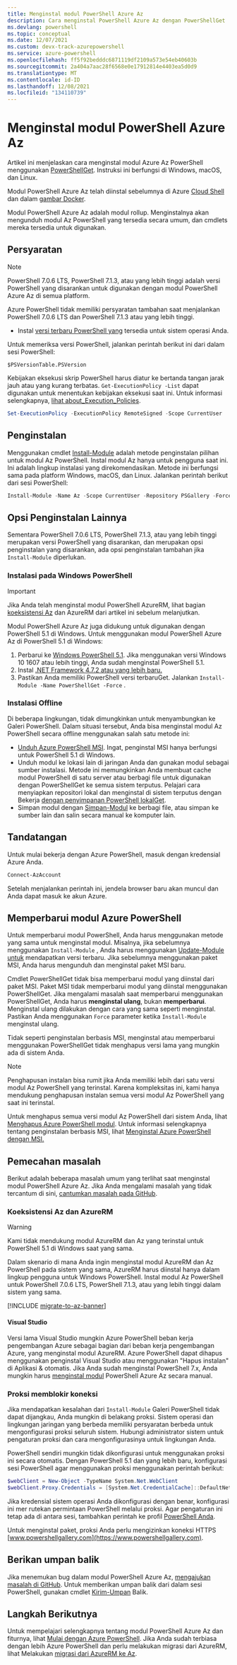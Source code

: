 ```yaml
---
title: Menginstal modul PowerShell Azure Az
description: Cara menginstal PowerShell Azure Az dengan PowerShellGet
ms.devlang: powershell
ms.topic: conceptual
ms.date: 12/07/2021
ms.custom: devx-track-azurepowershell
ms.service: azure-powershell
ms.openlocfilehash: ff5f92bedddc6871119df2109a573e54eb40603b
ms.sourcegitcommit: 2a404a7aac28f6568e0e17912814e4403ea5d0d9
ms.translationtype: MT
ms.contentlocale: id-ID
ms.lasthandoff: 12/08/2021
ms.locfileid: "134110739"
---
```

# <a name="install-the-azure-az-powershell-module"></a>Menginstal modul PowerShell Azure Az

Artikel ini menjelaskan cara menginstal modul Azure Az PowerShell menggunakan [PowerShellGet](/powershell/scripting/gallery/installing-psget). Instruksi ini berfungsi di Windows, macOS, dan Linux.

Modul PowerShell Azure Az telah diinstal sebelumnya di Azure [Cloud Shell](/azure/cloud-shell/overview) dan dalam [gambar Docker](azureps-in-docker.md).

Modul PowerShell Azure Az adalah modul rollup. Menginstalnya akan mengunduh modul Az PowerShell yang tersedia secara umum, dan cmdlets mereka tersedia untuk digunakan.

## <a name="requirements"></a>Persyaratan

> [!NOTE]
> PowerShell 7.0.6 LTS, PowerShell 7.1.3, atau yang lebih tinggi adalah versi PowerShell yang disarankan untuk digunakan dengan modul PowerShell Azure Az di semua platform.

Azure PowerShell tidak memiliki persyaratan tambahan saat menjalankan PowerShell 7.0.6 LTS dan PowerShell 7.1.3 atau yang lebih tinggi.

- Instal [versi terbaru PowerShell yang](/powershell/scripting/install/installing-powershell) tersedia untuk sistem operasi Anda.

Untuk memeriksa versi PowerShell, jalankan perintah berikut ini dari dalam sesi PowerShell:

```azurepowershell
$PSVersionTable.PSVersion
```

Kebijakan eksekusi skrip PowerShell harus diatur ke bertanda tangan jarak jauh atau yang kurang terbatas.
`Get-ExecutionPolicy -List` dapat digunakan untuk menentukan kebijakan eksekusi saat ini. Untuk informasi selengkapnya, [lihat about_Execution_Policies](/powershell/module/microsoft.powershell.core/about/about_execution_policies).

```powershell
Set-ExecutionPolicy -ExecutionPolicy RemoteSigned -Scope CurrentUser
```

## <a name="installation"></a>Penginstalan

Menggunakan cmdlet [Install-Module](/powershell/module/powershellget/install-module) adalah metode penginstalan pilihan untuk modul Az PowerShell. Instal modul Az hanya untuk pengguna saat ini.
Ini adalah lingkup instalasi yang direkomendasikan. Metode ini berfungsi sama pada platform Windows, macOS, dan Linux. Jalankan perintah berikut dari sesi PowerShell:

```powershell
Install-Module -Name Az -Scope CurrentUser -Repository PSGallery -Force
```

## <a name="other-installation-options"></a>Opsi Penginstalan Lainnya

Sementara PowerShell 7.0.6 LTS, PowerShell 7.1.3, atau yang lebih tinggi merupakan versi PowerShell yang disarankan, dan merupakan opsi penginstalan yang disarankan, ada opsi penginstalan tambahan jika `Install-Module` diperlukan.

### <a name="installation-on-windows-powershell"></a>Instalasi pada Windows PowerShell

> [!IMPORTANT]
> Jika Anda telah menginstal modul PowerShell AzureRM, lihat bagian [koeksistensi Az](install-az-ps.md#az-and-azurerm-coexistence) dan AzureRM dari artikel ini sebelum melanjutkan.

Modul PowerShell Azure Az juga didukung untuk digunakan dengan PowerShell 5.1 di Windows. Untuk menggunakan modul PowerShell Azure Az di PowerShell 5.1 di Windows:

1. Perbarui ke [Windows PowerShell 5.1](/powershell/scripting/windows-powershell/install/installing-windows-powershell#upgrading-existing-windows-powershell).
   Jika menggunakan versi Windows 10 1607 atau lebih tinggi, Anda sudah menginstal PowerShell 5.1.
2. Instal [.NET Framework 4.7.2 atau yang lebih baru.](/dotnet/framework/install)
3. Pastikan Anda memiliki PowerShell versi terbaruGet. Jalankan `Install-Module -Name PowerShellGet -Force` .

### <a name="offline-installation"></a>Instalasi Offline

Di beberapa lingkungan, tidak dimungkinkan untuk menyambungkan ke Galeri PowerShell. Dalam situasi tersebut, Anda bisa menginstal modul Az PowerShell secara offline menggunakan salah satu metode ini:

- [Unduh Azure PowerShell MSI](install-az-ps-msi.md). Ingat, penginstal MSI hanya berfungsi untuk PowerShell 5.1 di Windows.
- Unduh modul ke lokasi lain di jaringan Anda dan gunakan modul sebagai sumber instalasi.
  Metode ini memungkinkan Anda membuat cache modul PowerShell di satu server atau berbagi file untuk digunakan dengan PowerShellGet ke semua sistem terputus. Pelajari cara menyiapkan repositori lokal dan menginstal di sistem terputus dengan Bekerja [dengan penyimpanan PowerShell lokalGet](/powershell/scripting/gallery/how-to/working-with-local-psrepositories).
- Simpan modul dengan [Simpan-Modul](/powershell/module/PowershellGet/Save-Module) ke berbagi file, atau simpan ke sumber lain dan salin secara manual ke komputer lain.

## <a name="sign-in"></a>Tandatangan

Untuk mulai bekerja dengan Azure PowerShell, masuk dengan kredensial Azure Anda.

```powershell
Connect-AzAccount
```

Setelah menjalankan perintah ini, jendela browser baru akan muncul dan Anda dapat masuk ke akun Azure.

## <a name="update-the-azure-powershell-module"></a>Memperbarui modul Azure PowerShell

Untuk memperbarui modul PowerShell, Anda harus menggunakan metode yang sama untuk menginstal modul. Misalnya, jika sebelumnya menggunakan `Install-Module` , Anda harus menggunakan [Update-Module untuk](/powershell/module/powershellget/update-module) mendapatkan versi terbaru. Jika sebelumnya menggunakan paket MSI, Anda harus mengunduh dan menginstal paket MSI baru.

Cmdlet PowerShellGet tidak bisa memperbarui modul yang diinstal dari paket MSI. Paket MSI tidak memperbarui modul yang diinstal menggunakan PowerShellGet. Jika mengalami masalah saat memperbarui menggunakan PowerShellGet, Anda harus **menginstal ulang**, bukan **memperbarui**. Menginstal ulang dilakukan dengan cara yang sama seperti menginstal. Pastikan Anda menggunakan `Force` parameter ketika `Install-Module` menginstal ulang.

Tidak seperti penginstalan berbasis MSI, menginstal atau memperbarui menggunakan PowerShellGet tidak menghapus versi lama yang mungkin ada di sistem Anda.

> [!NOTE]
> Penghapusan instalan bisa rumit jika Anda memiliki lebih dari satu versi modul Az PowerShell yang terinstal. Karena kompleksitas ini, kami hanya mendukung penghapusan instalan semua versi modul Az PowerShell yang saat ini terinstal.

Untuk menghapus semua versi modul Az PowerShell dari sistem Anda, lihat [Menghapus Azure PowerShell modul](uninstall-az-ps.md). Untuk informasi selengkapnya tentang penginstalan berbasis MSI, lihat [Menginstal Azure PowerShell dengan MSI.](install-az-ps-msi.md)

## <a name="troubleshooting"></a>Pemecahan masalah

Berikut adalah beberapa masalah umum yang terlihat saat menginstal modul PowerShell Azure Az. Jika Anda mengalami masalah yang tidak tercantum di sini, [cantumkan masalah pada GitHub](https://github.com/azure/azure-powershell/issues).

### <a name="az-and-azurerm-coexistence"></a>Koeksistensi Az dan AzureRM

> [!WARNING]
> Kami tidak mendukung modul AzureRM dan Az yang terinstal untuk PowerShell 5.1 di Windows saat yang sama.

Dalam skenario di mana Anda ingin menginstal modul AzureRM dan Az PowerShell pada sistem yang sama, AzureRM harus diinstal hanya dalam lingkup pengguna untuk Windows PowerShell. Instal modul Az PowerShell untuk PowerShell 7.0.6 LTS, PowerShell 7.1.3, atau yang lebih tinggi dalam sistem yang sama.

[!INCLUDE [migrate-to-az-banner](../../includes/migrate-to-az-banner.md)]

#### <a name="visual-studio"></a>Visual Studio

Versi lama Visual Studio mungkin Azure PowerShell beban kerja pengembangan Azure sebagai bagian dari beban kerja pengembangan Azure, yang menginstal modul AzureRM. Azure PowerShell dapat dihapus menggunakan penginstal Visual Studio atau menggunakan "Hapus instalan" di Aplikasi & otomatis. Jika Anda sudah menginstal PowerShell 7.x, Anda mungkin harus [menginstal modul](install-az-ps.md#installation) PowerShell Azure Az secara manual.

### <a name="proxy-blocks-connection"></a>Proksi memblokir koneksi

Jika mendapatkan kesalahan dari `Install-Module` Galeri PowerShell tidak dapat dijangkau, Anda mungkin di belakang proksi. Sistem operasi dan lingkungan jaringan yang berbeda memiliki persyaratan berbeda untuk mengonfigurasi proksi seluruh sistem. Hubungi administrator sistem untuk pengaturan proksi dan cara mengonfigurasinya untuk lingkungan Anda.

PowerShell sendiri mungkin tidak dikonfigurasi untuk menggunakan proksi ini secara otomatis. Dengan PowerShell 5.1 dan yang lebih baru, konfigurasi sesi PowerShell agar menggunakan proksi menggunakan perintah berikut:

```powershell
$webClient = New-Object -TypeName System.Net.WebClient
$webClient.Proxy.Credentials = [System.Net.CredentialCache]::DefaultNetworkCredentials
```

Jika kredensial sistem operasi Anda dikonfigurasi dengan benar, konfigurasi ini mer rutekan permintaan PowerShell melalui proksi. Agar pengaturan ini tetap ada di antara sesi, tambahkan perintah ke profil [PowerShell Anda](/powershell/module/microsoft.powershell.core/about/about_profiles).

Untuk menginstal paket, proksi Anda perlu mengizinkan koneksi HTTPS [www.powershellgallery.com](https://www.powershellgallery.com).

## <a name="provide-feedback"></a>Berikan umpan balik

Jika menemukan bug dalam modul PowerShell Azure Az, [mengajukan masalah di GitHub](https://github.com/Azure/azure-powershell/issues). Untuk memberikan umpan balik dari dalam sesi PowerShell, gunakan cmdlet [Kirim-Umpan](/powershell/module/az.accounts/send-feedback) Balik.

## <a name="next-steps"></a>Langkah Berikutnya

Untuk mempelajari selengkapnya tentang modul PowerShell Azure Az dan fiturnya, lihat [Mulai dengan Azure PowerShell](get-started-azureps.md). Jika Anda sudah terbiasa dengan lebih Azure PowerShell dan perlu melakukan migrasi dari AzureRM, lihat Melakukan [migrasi dari AzureRM ke Az](migrate-from-azurerm-to-az.md).
